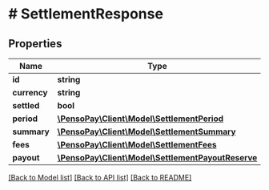 # # SettlementResponse

## Properties

Name | Type | Description | Notes
------------ | ------------- | ------------- | -------------
**id** | **string** |  | [optional]
**currency** | **string** |  | [optional]
**settled** | **bool** |  | [optional]
**period** | [**\PensoPay\Client\Model\SettlementPeriod**](SettlementPeriod.md) |  | [optional]
**summary** | [**\PensoPay\Client\Model\SettlementSummary**](SettlementSummary.md) |  | [optional]
**fees** | [**\PensoPay\Client\Model\SettlementFees**](SettlementFees.md) |  | [optional]
**payout** | [**\PensoPay\Client\Model\SettlementPayoutReserve**](SettlementPayoutReserve.md) |  | [optional]

[[Back to Model list]](../../README.md#models) [[Back to API list]](../../README.md#endpoints) [[Back to README]](../../README.md)
